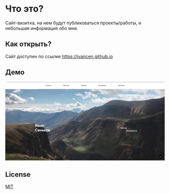﻿# Что это?
Сайт-визитка, на нем будут публиковаться проекты/работы, и небольшая информация обо мне.

## Как открыть?
Сайт доступен по ссылке https://ivancen.github.io

## Демо 
![Main page](https://github.com/IvanCen/IvanCen.github.io/blob/gh-page/images/main_pic.png "Скрин главной страницы")

## License
[MIT](LICENSE)
